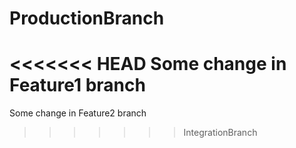 # ProductionBranch
<<<<<<< HEAD
Some change in Feature1 branch
=======
Some change in Feature2 branch
>>>>>>> IntegrationBranch
